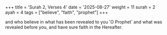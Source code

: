 +++
title = 'Surah 2, Verses 4'
date = '2025-08-27'
weight = 11
surah = 2
ayah = 4
tags = ["believe", "faith", "prophet"]
+++

and who believe in what has been revealed to you ˹O Prophet˺ and what was revealed before you, and have sure faith in the Hereafter.